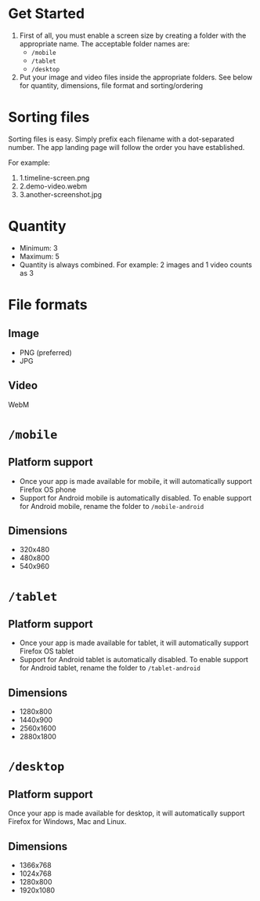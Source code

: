 # Get Started

1. First of all, you must enable a screen size by creating a folder with the appropriate name. The acceptable folder names are:
    * `/mobile`
    * `/tablet`
    * `/desktop`
2. Put your image and video files inside the appropriate folders. See below for quantity, dimensions, file format and sorting/ordering

# Sorting files

Sorting files is easy. Simply prefix each filename with a dot-separated number. The app landing page will follow the order you have established.

For example:
1. 1.timeline-screen.png
2. 2.demo-video.webm
3. 3.another-screenshot.jpg

# Quantity

* Minimum: 3
* Maximum: 5
* Quantity is always combined. For example: 2 images and 1 video counts as 3

# File formats

## Image

* PNG (preferred)
* JPG

## Video

WebM

# `/mobile`

## Platform support

* Once your app is made available for mobile, it will automatically support Firefox OS phone
* Support for Android mobile is automatically disabled. To enable support for Android mobile, rename the folder to `/mobile-android`

## Dimensions

* 320x480
* 480x800
* 540x960

# `/tablet`

## Platform support

* Once your app is made available for tablet, it will automatically support Firefox OS tablet
* Support for Android tablet is automatically disabled. To enable support for Android tablet, rename the folder to `/tablet-android`

## Dimensions

* 1280x800
* 1440x900
* 2560x1600
* 2880x1800

# `/desktop`

## Platform support

Once your app is made available for desktop, it will automatically support Firefox for Windows, Mac and Linux.

## Dimensions

* 1366x768
* 1024x768
* 1280x800
* 1920x1080